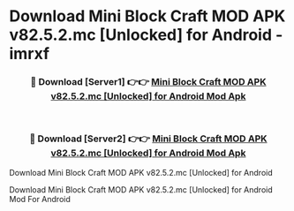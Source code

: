 # Download Mini Block Craft MOD APK v82.5.2.mc [Unlocked] for Android - imrxf


<div align="center">
<h3>🔴 Download [Server1] 👉👉 <a href="https://apk-comot.site?title=Mini_Block_Craft_MOD_APK_v82.5.2.mc_[Unlocked]_for_Android">Mini Block Craft MOD APK v82.5.2.mc [Unlocked] for Android Mod Apk</a></h3><br>
<h3>🔴 Download [Server2] 👉👉 <a href="https://apk-comot.site?title=Mini_Block_Craft_MOD_APK_v82.5.2.mc_[Unlocked]_for_Android">Mini Block Craft MOD APK v82.5.2.mc [Unlocked] for Android Mod Apk</a></h3>
</div>



Download Mini Block Craft MOD APK v82.5.2.mc [Unlocked] for Android 

Download Mini Block Craft MOD APK v82.5.2.mc [Unlocked] for Android Mod For Android